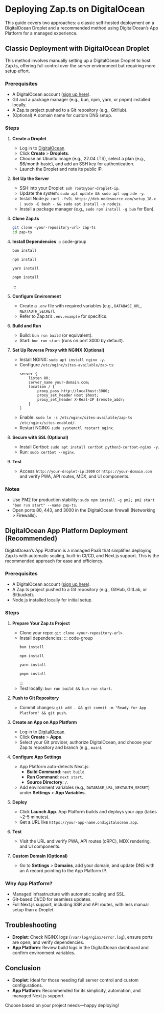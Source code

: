 # Deploying Zap.ts on DigitalOcean

This guide covers two approaches: a classic self-hosted deployment on a DigitalOcean Droplet and a recommended method using DigitalOcean’s App Platform for a managed experience.

## Classic Deployment with DigitalOcean Droplet

This method involves manually setting up a DigitalOcean Droplet to host Zap.ts, offering full control over the server environment but requiring more setup effort.

### Prerequisites

- A DigitalOcean account ([sign up here](https://www.digitalocean.com)).
- Git and a package manager (e.g., bun, npm, yarn, or pnpm) installed locally.
- A Zap.ts project pushed to a Git repository (e.g., GitHub).
- (Optional) A domain name for custom DNS setup.

### Steps

1. **Create a Droplet**

   - Log in to [DigitalOcean](https://cloud.digitalocean.com).
   - Click **Create** > **Droplets**.
   - Choose an Ubuntu image (e.g., 22.04 LTS), select a plan (e.g., $6/month basic), and add an SSH key for authentication.
   - Launch the Droplet and note its public IP.

2. **Set Up the Server**

   - SSH into your Droplet: `ssh root@your-droplet-ip`.
   - Update the system: `sudo apt update && sudo apt upgrade -y`.
   - Install Node.js: `curl -fsSL https://deb.nodesource.com/setup_18.x | sudo -E bash - && sudo apt install -y nodejs`.
   - Install a package manager (e.g., `sudo npm install -g bun` for Bun).

3. **Clone Zap.ts**

   ```bash
   git clone <your-repository-url> zap-ts
   cd zap-ts
   ```

4. **Install Dependencies**
   ::: code-group

   ```bash [bun]
   bun install
   ```

   ```bash [npm]
   npm install
   ```

   ```bash [yarn]
   yarn install
   ```

   ```bash [pnpm]
   pnpm install
   ```

   :::

5. **Configure Environment**

   - Create a `.env` file with required variables (e.g., `DATABASE_URL`, `NEXTAUTH_SECRET`).
   - Refer to Zap.ts’s `.env.example` for specifics.

6. **Build and Run**

   - Build: `bun run build` (or equivalent).
   - Start: `bun run start` (runs on port 3000 by default).

7. **Set Up Reverse Proxy with NGINX (Optional)**

   - Install NGINX: `sudo apt install nginx -y`.
   - Configure `/etc/nginx/sites-available/zap-ts`:
     ```nginx
     server {
         listen 80;
         server_name your-domain.com;
         location / {
             proxy_pass http://localhost:3000;
             proxy_set_header Host $host;
             proxy_set_header X-Real-IP $remote_addr;
         }
     }
     ```
   - Enable: `sudo ln -s /etc/nginx/sites-available/zap-ts /etc/nginx/sites-enabled/`.
   - Restart NGINX: `sudo systemctl restart nginx`.

8. **Secure with SSL (Optional)**

   - Install Certbot: `sudo apt install certbot python3-certbot-nginx -y`.
   - Run: `sudo certbot --nginx`.

9. **Test**
   - Access `http://your-droplet-ip:3000` or `https://your-domain.com` and verify PWA, API routes, MDX, and UI components.

### Notes

- Use PM2 for production stability: `sudo npm install -g pm2; pm2 start "bun run start" --name zap-ts`.
- Open ports 80, 443, and 3000 in the DigitalOcean firewall (Networking > Firewalls).

## DigitalOcean App Platform Deployment (Recommended)

DigitalOcean’s App Platform is a managed PaaS that simplifies deploying Zap.ts with automatic scaling, built-in CI/CD, and Next.js support. This is the recommended approach for ease and efficiency.

### Prerequisites

- A DigitalOcean account ([sign up here](https://www.digitalocean.com)).
- A Zap.ts project pushed to a Git repository (e.g., GitHub, GitLab, or Bitbucket).
- Node.js installed locally for initial setup.

### Steps

1. **Prepare Your Zap.ts Project**

   - Clone your repo: `git clone <your-repository-url>`.
   - Install dependencies:
     ::: code-group
     ```bash [bun]
     bun install
     ```
     ```bash [npm]
     npm install
     ```
     ```bash [yarn]
     yarn install
     ```
     ```bash [pnpm]
     pnpm install
     ```
     :::
   - Test locally: `bun run build && bun run start`.

2. **Push to Git Repository**

   - Commit changes: `git add . && git commit -m "Ready for App Platform" && git push`.

3. **Create an App on App Platform**

   - Log in to [DigitalOcean](https://cloud.digitalocean.com).
   - Click **Create** > **Apps**.
   - Select your Git provider, authorize DigitalOcean, and choose your Zap.ts repository and branch (e.g., `main`).

4. **Configure App Settings**

   - App Platform auto-detects Next.js:
     - **Build Command**: `next build`.
     - **Run Command**: `next start`.
     - **Source Directory**: `/`.
   - Add environment variables (e.g., `DATABASE_URL`, `NEXTAUTH_SECRET`) under **Settings** > **App Variables**.

5. **Deploy**

   - Click **Launch App**. App Platform builds and deploys your app (takes ~2-5 minutes).
   - Get a URL like `https://your-app-name.ondigitalocean.app`.

6. **Test**

   - Visit the URL and verify PWA, API routes (oRPC), MDX rendering, and UI components.

7. **Custom Domain (Optional)**
   - Go to **Settings** > **Domains**, add your domain, and update DNS with an A record pointing to the App Platform IP.

### Why App Platform?

- Managed infrastructure with automatic scaling and SSL.
- Git-based CI/CD for seamless updates.
- Full Next.js support, including SSR and API routes, with less manual setup than a Droplet.

## Troubleshooting

- **Droplet**: Check NGINX logs (`/var/log/nginx/error.log`), ensure ports are open, and verify dependencies.
- **App Platform**: Review build logs in the DigitalOcean dashboard and confirm environment variables.

## Conclusion

- **Droplet**: Ideal for those needing full server control and custom configurations.
- **App Platform**: Recommended for its simplicity, automation, and managed Next.js support.

Choose based on your project needs—happy deploying!
